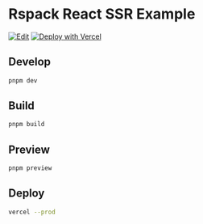 # Rspack React SSR Example

[![Edit](https://codesandbox.io/static/img/play-codesandbox.svg)](https://codesandbox.io/s/github/upupming/rspack-ssr-examples/tree/main/packages/react)
[![Deploy with Vercel](https://vercel.com/button)](https://vercel.com/new/clone?repository-url=https%3A%2F%2Fgithub.com%2Fupupming%2Frspack-ssr-examples%2Ftree%2Fmain%2Fpackages%2Freact)

## Develop

```bash
pnpm dev
```

## Build

```bash
pnpm build
```

## Preview

```bash
pnpm preview
```

## Deploy

```bash
vercel --prod
```

